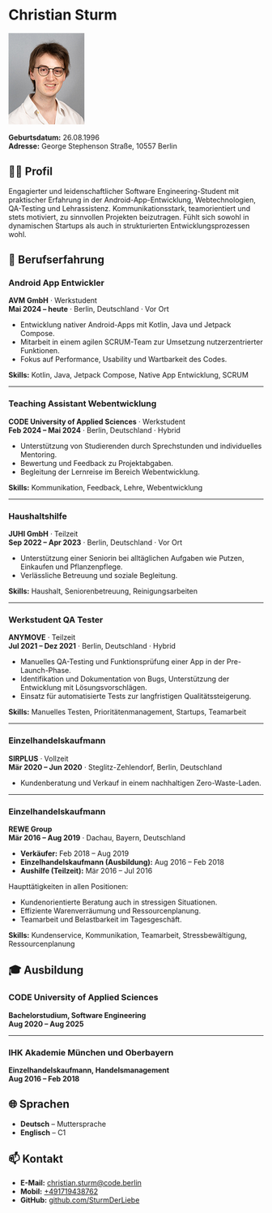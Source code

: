 # Christian Sturm

![Profilbild](./Christian-Sturm-150x180.jpg)

**Geburtsdatum:** 26.08.1996  
**Adresse:** George Stephenson Straße, 10557 Berlin

## 🧑‍💻 Profil

Engagierter und leidenschaftlicher Software Engineering-Student mit praktischer Erfahrung in der Android-App-Entwicklung, Webtechnologien, QA-Testing und Lehrassistenz. Kommunikationsstark, teamorientiert und stets motiviert, zu sinnvollen Projekten beizutragen. Fühlt sich sowohl in dynamischen Startups als auch in strukturierten Entwicklungsprozessen wohl.

## 💼 Berufserfahrung

### Android App Entwickler  
**AVM GmbH** · Werkstudent  
**Mai 2024 – heute** · Berlin, Deutschland · Vor Ort

- Entwicklung nativer Android-Apps mit Kotlin, Java und Jetpack Compose.  
- Mitarbeit in einem agilen SCRUM-Team zur Umsetzung nutzerzentrierter Funktionen.  
- Fokus auf Performance, Usability und Wartbarkeit des Codes.  

**Skills:** Kotlin, Java, Jetpack Compose, Native App Entwicklung, SCRUM

---

### Teaching Assistant Webentwicklung  
**CODE University of Applied Sciences** · Werkstudent  
**Feb 2024 – Mai 2024** · Berlin, Deutschland · Hybrid

- Unterstützung von Studierenden durch Sprechstunden und individuelles Mentoring.  
- Bewertung und Feedback zu Projektabgaben.  
- Begleitung der Lernreise im Bereich Webentwicklung.  

**Skills:** Kommunikation, Feedback, Lehre, Webentwicklung

---

### Haushaltshilfe  
**JUHI GmbH** · Teilzeit  
**Sep 2022 – Apr 2023** · Berlin, Deutschland · Vor Ort

- Unterstützung einer Seniorin bei alltäglichen Aufgaben wie Putzen, Einkaufen und Pflanzenpflege.  
- Verlässliche Betreuung und soziale Begleitung.  

**Skills:** Haushalt, Seniorenbetreuung, Reinigungsarbeiten

---

### Werkstudent QA Tester  
**ANYMOVE** · Teilzeit  
**Jul 2021 – Dez 2021** · Berlin, Deutschland · Hybrid

- Manuelles QA-Testing und Funktionsprüfung einer App in der Pre-Launch-Phase.  
- Identifikation und Dokumentation von Bugs, Unterstützung der Entwicklung mit Lösungsvorschlägen.  
- Einsatz für automatisierte Tests zur langfristigen Qualitätssteigerung.  

**Skills:** Manuelles Testen, Prioritätenmanagement, Startups, Teamarbeit

---

### Einzelhandelskaufmann  
**SIRPLUS** · Vollzeit  
**Mär 2020 – Jun 2020** · Steglitz-Zehlendorf, Berlin, Deutschland

- Kundenberatung und Verkauf in einem nachhaltigen Zero-Waste-Laden.

---

### Einzelhandelskaufmann  
**REWE Group**  
**Mär 2016 – Aug 2019** · Dachau, Bayern, Deutschland

- **Verkäufer:** Feb 2018 – Aug 2019  
- **Einzelhandelskaufmann (Ausbildung):** Aug 2016 – Feb 2018  
- **Aushilfe (Teilzeit):** Mär 2016 – Jul 2016

Haupttätigkeiten in allen Positionen:

- Kundenorientierte Beratung auch in stressigen Situationen.  
- Effiziente Warenverräumung und Ressourcenplanung.  
- Teamarbeit und Belastbarkeit im Tagesgeschäft.  

**Skills:** Kundenservice, Kommunikation, Teamarbeit, Stressbewältigung, Ressourcenplanung

## 🎓 Ausbildung

### CODE University of Applied Sciences  
**Bachelorstudium, Software Engineering**  
**Aug 2020 – Aug 2025**

---

### IHK Akademie München und Oberbayern  
**Einzelhandelskaufmann, Handelsmanagement**  
**Aug 2016 – Feb 2018**

## 🌐 Sprachen

- **Deutsch** – Muttersprache  
- **Englisch** – C1

## 📫 Kontakt

- **E-Mail:** [christian.sturm@code.berlin](mailto:christian.sturm@code.berlin)  
- **Mobil:** [+491719438762](tel:+491719438762)  
- **GitHub:** [github.com/SturmDerLiebe](https://github.com/SturmDerLiebe)

